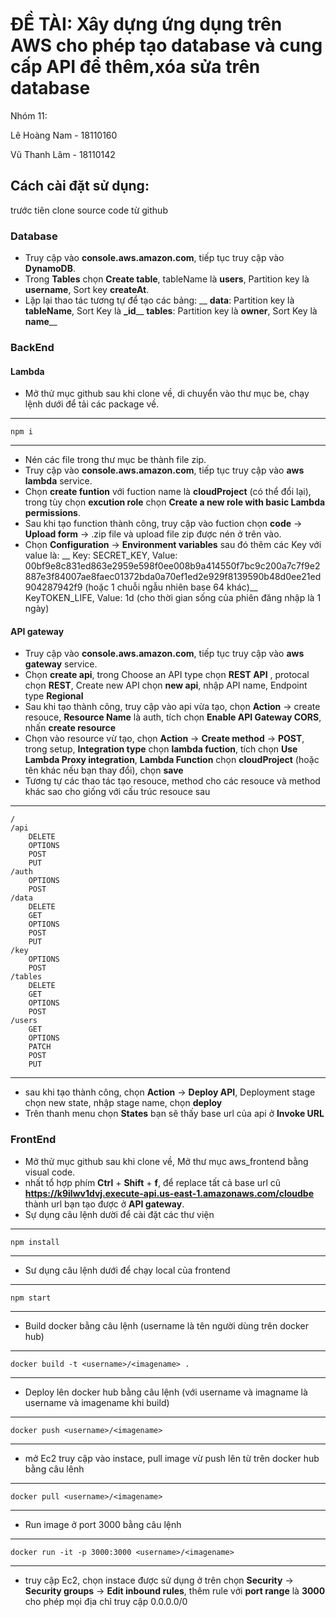# ĐỀ TÀI: Xây dựng ứng dụng trên AWS cho phép tạo database và cung cấp API để thêm,xóa sửa trên database

Nhóm 11:

Lê Hoàng Nam - 18110160

Vũ Thanh Lâm - 18110142

## Cách cài đặt sử dụng:

trước tiên clone source code từ github

### Database

- Truy cập vào **console.aws.amazon.com**, tiếp tục truy cập vào **DynamoDB**.
- Trong **Tables** chọn **Create table**, tableName là **users**, Partition key là **username**, Sort key **createAt**.
- Lặp lại thao tác tương tự để tạo các bảng: __
  **data**: Partition key là **tableName**, Sort Key là **_id**__
  **tables**: Partition key là **owner**, Sort Key là **name**__

### BackEnd

#### Lambda

- Mở thử mục github sau khi clone về, di chuyển vào thư mục be, chạy lệnh dưới để tải các package về.
---
    npm i
---
- Nén các file trong thư mục be thành file zip.
- Truy cập vào **console.aws.amazon.com**, tiếp tục truy cập vào **aws lambda** service.
- Chọn **create funtion** với fuction name là **cloudProject** (có thể đổi lại), trong tùy chọn **excution role** chọn **Create a new role with basic Lambda permissions**.
- Sau khi tạo function thành công, truy cập vào fuction chọn **code** -> **Upload form** -> .zip file và upload file zip được nén ở trên vào.
- Chọn **Configuration** -> **Environment variables** sau đó thêm các Key với value là: __
Key: SECRET_KEY, Value: 00bf9e8c831ed863e2959e598f0ee008b9a414550f7bc9c200a7c7f9e2887e3f84007ae8faec01372bda0a70ef1ed2e929f8139590b48d0ee21ed904287942f9 (hoặc 1 chuỗi ngẫu nhiên base 64 khác)__
KeyTOKEN_LIFE, Value: 1d (cho thời gian sống của phiên đăng nhập là 1 ngày)

#### API gateway

- Truy cập vào **console.aws.amazon.com**, tiếp tục truy cập vào **aws gateway** service.
- Chọn **create api**, trong Choose an API type chọn **REST API** , protocal chọn **REST**, Create new API chọn **new api**, nhập API name, Endpoint type **Regional**
- Sau khi tạo thành công, truy cập vào api vừa tạo, chọn **Action** -> create resouce, **Resource Name** là auth, tích chọn **Enable API Gateway CORS**, nhấn **create resource**
- Chọn vào resource vừ tạo, chọn **Action** -> **Create method** -> **POST**, trong setup, **Integration type** chọn **lambda fuction**, tích chọn **Use Lambda Proxy integration**, **Lambda Function** chọn **cloudProject** (hoặc tên khác nếu bạn thay đổi), chọn **save**
- Tương tự các thao tác tạo resouce, method cho các resouce và method khác sao cho giống với cấu trúc resouce sau

---
    /
    /api
        DELETE
        OPTIONS
        POST
        PUT
    /auth
        OPTIONS
        POST
    /data
        DELETE
        GET
        OPTIONS
        POST
        PUT
    /key
        OPTIONS
        POST
    /tables
        DELETE
        GET
        OPTIONS
        POST
    /users
        GET
        OPTIONS
        PATCH
        POST
        PUT

---
+ sau khi tạo thành công, chọn **Action** -> **Deploy API**, Deployment stage chọn new state, nhập stage name, chọn **deploy**
+ Trên thanh menu chọn **States** bạn sẽ thấy base url của api ở **Invoke URL**


### FrontEnd

- Mở thử mục github sau khi clone về, Mở thư mục aws_frontend bằng visual code.
- nhất tổ hợp phím **Ctrl** + **Shift** + **f**, để replace tất cả base url cũ **https://k9ilwv1dvj.execute-api.us-east-1.amazonaws.com/cloudbe** thành url bạn tạo được ở **API gateway**.
- Sự dụng câu lệnh dười để cài đặt các thư viện
---
    npm install
---
- Sư dụng câu lệnh dưới để chạy local của frontend
---
    npm start
---
- Build docker bằng câu lệnh (username là tên người dùng trên docker hub)
---
    docker build -t <username>/<imagename> .
---
- Deploy lên docker hub bằng câu lệnh (với username và imagname là username và imagename khi build)
---
    docker push <username>/<imagename>
---
- mở Ec2 truy cập vào instace, pull image vừ push lên từ trên docker hub bằng câu lênh
---
    docker pull <username>/<imagename>
---
- Run image ở port 3000 bằng câu lệnh
---
    docker run -it -p 3000:3000 <username>/<imagename>
---
- truy cập Ec2, chọn instace được sử dụng ở trên chọn **Security** -> **Security groups** -> **Edit inbound rules**, thêm rule với **port range** là **3000** cho phép mọi địa chỉ truy cập 0.0.0.0/0

